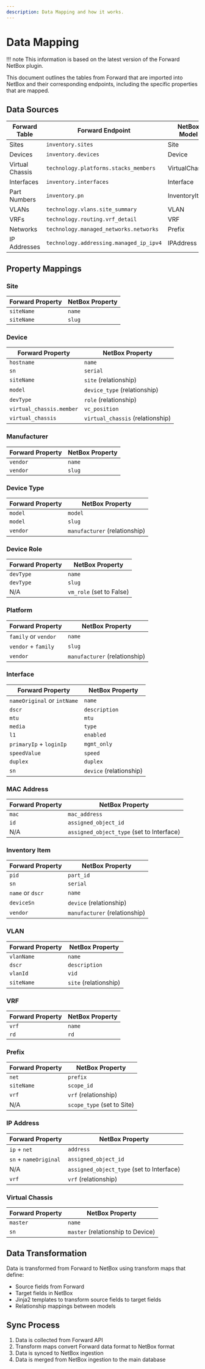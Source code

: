 ```yaml
---
description: Data Mapping and how it works.
---
```


# Data Mapping

!!! note
    This information is based on the latest version of the Forward NetBox plugin.

This document outlines the tables from Forward that are imported into NetBox and their corresponding endpoints, including the specific properties that are mapped.


## Data Sources

| Forward Table | Forward Endpoint | NetBox Model | NetBox App |
|----------------|-------------------|--------------|------------|
| Sites | `inventory.sites` | Site | `dcim` |
| Devices | `inventory.devices` | Device | `dcim` |
| Virtual Chassis | `technology.platforms.stacks_members` | VirtualChassis | `dcim` |
| Interfaces | `inventory.interfaces` | Interface | `dcim` |
| Part Numbers | `inventory.pn` | InventoryItem | `dcim` |
| VLANs | `technology.vlans.site_summary` | VLAN | `ipam` |
| VRFs | `technology.routing.vrf_detail` | VRF | `ipam` |
| Networks | `technology.managed_networks.networks` | Prefix | `ipam` |
| IP Addresses | `technology.addressing.managed_ip_ipv4` | IPAddress | `ipam` |

## Property Mappings

### Site
| Forward Property | NetBox Property |
|-------------------|----------------|
| `siteName` | `name` |
| `siteName` | `slug` |

### Device
| Forward Property | NetBox Property |
|-------------------|----------------|
| `hostname` | `name` |
| `sn` | `serial` |
| `siteName` | `site` (relationship) |
| `model` | `device_type` (relationship) |
| `devType` | `role` (relationship) |
| `virtual_chassis.member` | `vc_position` |
| `virtual_chassis` | `virtual_chassis` (relationship) |

### Manufacturer
| Forward Property | NetBox Property |
|-------------------|----------------|
| `vendor` | `name` |
| `vendor` | `slug` |

### Device Type
| Forward Property | NetBox Property |
|-------------------|----------------|
| `model` | `model` |
| `model` | `slug` |
| `vendor` | `manufacturer` (relationship) |

### Device Role
| Forward Property | NetBox Property |
|-------------------|----------------|
| `devType` | `name` |
| `devType` | `slug` |
| N/A | `vm_role` (set to False) |

### Platform
| Forward Property | NetBox Property |
|-------------------|----------------|
| `family` or `vendor` | `name` |
| `vendor` + `family` | `slug` |
| `vendor` | `manufacturer` (relationship) |

### Interface
| Forward Property | NetBox Property |
|-------------------|----------------|
| `nameOriginal` or `intName` | `name` |
| `dscr` | `description` |
| `mtu` | `mtu` |
| `media` | `type` |
| `l1` | `enabled` |
| `primaryIp` + `loginIp` | `mgmt_only` |
| `speedValue` | `speed` |
| `duplex` | `duplex` |
| `sn` | `device` (relationship) |

### MAC Address
| Forward Property | NetBox Property |
|-------------------|----------------|
| `mac` | `mac_address` |
| `id` | `assigned_object_id` |
| N/A | `assigned_object_type` (set to Interface) |

### Inventory Item
| Forward Property | NetBox Property |
|-------------------|----------------|
| `pid` | `part_id` |
| `sn` | `serial` |
| `name` or `dscr` | `name` |
| `deviceSn` | `device` (relationship) |
| `vendor` | `manufacturer` (relationship) |

### VLAN
| Forward Property | NetBox Property |
|-------------------|----------------|
| `vlanName` | `name` |
| `dscr` | `description` |
| `vlanId` | `vid` |
| `siteName` | `site` (relationship) |

### VRF
| Forward Property | NetBox Property |
|-------------------|----------------|
| `vrf` | `name` |
| `rd` | `rd` |

### Prefix
| Forward Property | NetBox Property |
|-------------------|----------------|
| `net` | `prefix` |
| `siteName` | `scope_id` |
| `vrf` | `vrf` (relationship) |
| N/A | `scope_type` (set to Site) |

### IP Address
| Forward Property | NetBox Property |
|-------------------|----------------|
| `ip` + `net` | `address` |
| `sn` + `nameOriginal` | `assigned_object_id` |
| N/A | `assigned_object_type` (set to Interface) |
| `vrf` | `vrf` (relationship) |

### Virtual Chassis
| Forward Property | NetBox Property |
|-------------------|----------------|
| `master` | `name` |
| `sn` | `master` (relationship to Device) |

## Data Transformation

Data is transformed from Forward to NetBox using transform maps that define:
- Source fields from Forward
- Target fields in NetBox
- Jinja2 templates to transform source fields to target fields
- Relationship mappings between models

## Sync Process

1. Data is collected from Forward API
2. Transform maps convert Forward data format to NetBox format
3. Data is synced to NetBox ingestion
4. Data is merged from NetBox ingestion to the main database
